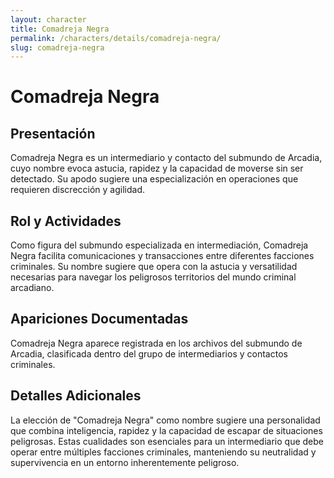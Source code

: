 ```yaml
---
layout: character
title: Comadreja Negra
permalink: /characters/details/comadreja-negra/
slug: comadreja-negra
---
```


# Comadreja Negra

## Presentación
Comadreja Negra es un intermediario y contacto del submundo de Arcadia, cuyo nombre evoca astucia, rapidez y la capacidad de moverse sin ser detectado. Su apodo sugiere una especialización en operaciones que requieren discrección y agilidad.

## Rol y Actividades
Como figura del submundo especializada en intermediación, Comadreja Negra facilita comunicaciones y transacciones entre diferentes facciones criminales. Su nombre sugiere que opera con la astucia y versatilidad necesarias para navegar los peligrosos territorios del mundo criminal arcadiano.

## Apariciones Documentadas
Comadreja Negra aparece registrada en los archivos del submundo de Arcadia, clasificada dentro del grupo de intermediarios y contactos criminales.

## Detalles Adicionales
La elección de "Comadreja Negra" como nombre sugiere una personalidad que combina inteligencia, rapidez y la capacidad de escapar de situaciones peligrosas. Estas cualidades son esenciales para un intermediario que debe operar entre múltiples facciones criminales, manteniendo su neutralidad y supervivencia en un entorno inherentemente peligroso.